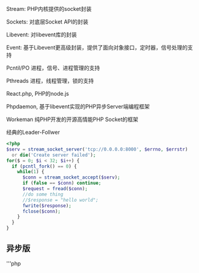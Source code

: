 Stream: PHP内核提供的socket封装

Sockets: 对底层Socket API的封装

Libevent: 对libevent库的封装

Event: 基于Libevent更高级封装，提供了面向对象接口，定时器，信号处理的支持

Pcntil/PO 进程，信号、进程管理的支持

Pthreads 进程，线程管理，锁的支持

React.php, PHP的node.js

Phpdaemon, 基于libevent实现的PHP异步Server端编程框架

Workeman 纯PHP开发的开源高情能PHP Socket的框架

经典的Leader-Follwer
```php
<?php
$serv = stream_socket_server('tcp://0.0.0.0:8000', $errno, $errstr)
  or die('Create server failed');
for($ = 0; $i < 32; $i++) {
  if (pcntl_fork() == 0) {
    while(1) {
      $conn = stream_socket_accept($serv);
      if (false == $conn) continue;
      $request = fread($conn);
      //do some thing
      //$response = "hello world";
      fwrite($response);
      fclose($conn);
    }
  }
}
```

## 异步版
'''php
<?php
$serv = stream_socket_server('tcp://0.0.0.0:8000', $errno, $errstr);
$base = event_base_new();
$event = event_new();
function read_cb($socket, $flag, $base) {
  fread($socket);
  fwrite('Hello world');
}

function accept_cb($socket, $flag, $base) {
  $conn = stream_socket_accept($socket, 0);
  $event = event_new();
  event_set($event, $conn, EV_READ | EV_PERSIST, 'read_cb');
  event_base_set($eent, $base);
  event_add($event);
}

event_set($event, $serv, EV_READ | EV_PERSIST, 'accept_cb');
event_base_set($event, $base);
event_add($event);
event_base_loop($base);
'''
